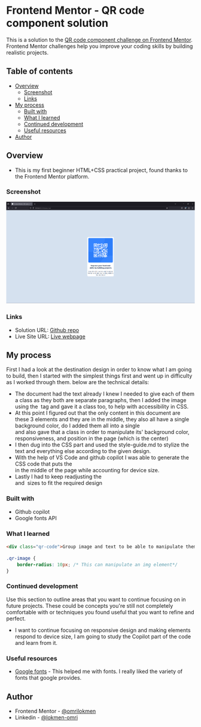 # Frontend Mentor - QR code component solution

This is a solution to the [QR code component challenge on Frontend Mentor](https://www.frontendmentor.io/challenges/qr-code-component-iux_sIO_H). Frontend Mentor challenges help you improve your coding skills by building realistic projects. 

## Table of contents

- [Overview](#overview)
  - [Screenshot](#screenshot)
  - [Links](#links)
- [My process](#my-process)
  - [Built with](#built-with)
  - [What I learned](#what-i-learned)
  - [Continued development](#continued-development)
  - [Useful resources](#useful-resources)
- [Author](#author)

## Overview

- This is my first beginner HTML+CSS practical project, found thanks to the Frontend Mentor platform.

### Screenshot

![](./images/Screenshot.png)

### Links

- Solution URL: [Github repo](https://github.com/omrilokmen/qr_code_challenge)
- Live Site URL: [Live webpage](https://omrilokmen.github.io/qr_code_challenge/)

## My process
First I had a look at the destination design in order to know what I am going to build, then I started with the simplest things first and went up in difficulty as I worked through them.
below are the technical details:
- The document had the text already I knew I needed to give each of them a class as they both are separate paragraphs, then I added the image using the <img> tag and gave it a class too, to help with accessibility in CSS.
- At this point I figured out that the only content in this document are these 3 elements and they are in the middle, they also all have a single background color, do I added them all into a single <div> and also gave that a class in order to manipulate its' background color, responsiveness, and position in the page (which is the center)
- I then dug into the CSS part and used the style-guide.md to stylize the text and everything else according to the given design.
- With the help of VS Code and github copilot I was able to generate the CSS code that puts the <div> in the middle of the page while accounting for device size.
- Lastly I had to keep readjusting the <div> and <img> sizes to fit the required design

### Built with

- Github copilot
- Google fonts API

### What I learned

```html
<div class="qr-code">Group image and text to be able to manipulate them as a block</div>
```
```css
.qr-image {
    border-radius: 10px; /* This can manipulate an img element*/
}
```

### Continued development

Use this section to outline areas that you want to continue focusing on in future projects. These could be concepts you're still not completely comfortable with or techniques you found useful that you want to refine and perfect.

- I want to continue focusing on responsive design and making elements respond to device size, I am going to study the Copilot part of the code and learn from it.

### Useful resources

- [Google fonts](https://fonts.google.com/) - This helped me with fonts. I really liked the variety of fonts that google provides.

## Author

- Frontend Mentor - [@omrilokmen](https://www.frontendmentor.io/profile/omrilokmen)
- Linkedin - [@lokmen-omri](https://www.linkedin.com/in/lokmen-omri/)